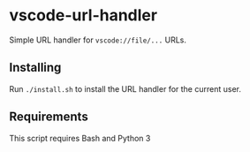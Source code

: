 # vscode-url-handler
Simple URL handler for `vscode://file/...` URLs.

## Installing
Run `./install.sh` to install the URL handler for the current user.

## Requirements
This script requires Bash and Python 3
